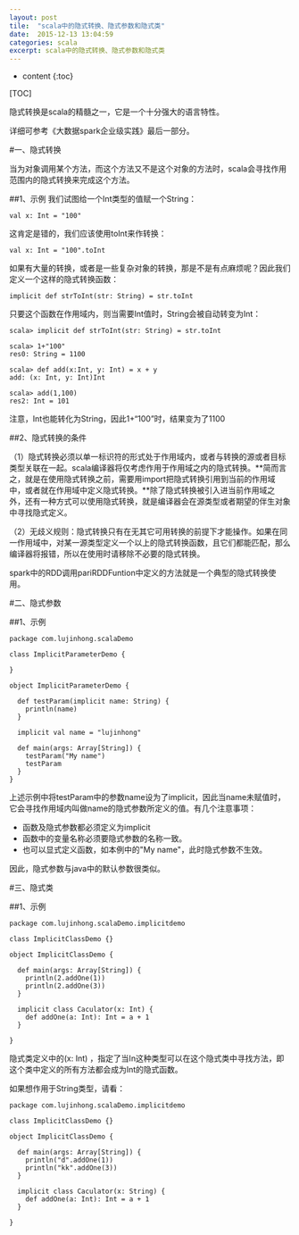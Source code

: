 ```yaml
---
layout: post
tile:  "scala中的隐式转换、隐式参数和隐式类"
date:  2015-12-13 13:04:59
categories: scala 
excerpt: scala中的隐式转换、隐式参数和隐式类
---
```


* content
{:toc}


[TOC]

隐式转换是scala的精髓之一，它是一个十分强大的语言特性。

详细可参考《大数据spark企业级实践》最后一部分。



#一、隐式转换

当为对象调用某个方法，而这个方法又不是这个对象的方法时，scala会寻找作用范围内的隐式转换来完成这个方法。

##1、示例
我们试图给一个Int类型的值赋一个String：

	val x: Int = "100"
这肯定是错的，我们应该使用toInt来作转换：

	val x: Int = "100".toInt
如果有大量的转换，或者是一些复杂对象的转换，那是不是有点麻烦呢？因此我们定义一个这样的隐式转换函数：

	implicit def strToInt(str: String) = str.toInt
只要这个函数在作用域内，则当需要Int值时，String会被自动转变为Int：
	
	scala> implicit def strToInt(str: String) = str.toInt
		
	scala> 1+"100"
	res0: String = 1100
	
	scala> def add(x:Int, y: Int) = x + y
	add: (x: Int, y: Int)Int
	
	scala> add(1,100)
	res2: Int = 101
注意，Int也能转化为String，因此1+“100”时，结果变为了1100

##2、隐式转换的条件

（1）隐式转换必须以单一标识符的形式处于作用域内，或者与转换的源或者目标类型关联在一起。scala编译器将仅考虑作用于作用域之内的隐式转换。**简而言之，就是在使用隐式转换之前，需要用import把隐式转换引用到当前的作用域中，或者就在作用域中定义隐式转换。**除了隐式转换被引入进当前作用域之外，还有一种方式可以使用隐式转换，就是编译器会在源类型或者期望的伴生对象中寻找隐式定义。

（2）无歧义规则：隐式转换只有在无其它可用转换的前提下才能操作。如果在同一作用域中，对某一源类型定义一个以上的隐式转换函数，且它们都能匹配，那么编译器将报错，所以在使用时请移除不必要的隐式转换。

spark中的RDD调用pariRDDFuntion中定义的方法就是一个典型的隐式转换使用。

#二、隐式参数

##1、示例
	
	package com.lujinhong.scalaDemo
	
	class ImplicitParameterDemo {
	
	}
	
	object ImplicitParameterDemo {
	
	  def testParam(implicit name: String) {
	    println(name)
	  }
	
	  implicit val name = "lujinhong"
	
	  def main(args: Array[String]) {
	    testParam("My name")
	    testParam
	  }
	}
上述示例中将testParam中的参数name设为了implicit，因此当name未赋值时，它会寻找作用域内叫做name的隐式参数所定义的值。有几个注意事项：
* 函数及隐式参数都必须定义为implicit
*  函数中的变量名称必须要隐式参数的名称一致。
*  也可以显式定义函数，如本例中的"My name"，此时隐式参数不生效。

因此，隐式参数与java中的默认参数很类似。

#三、隐式类

##1、示例
	
	package com.lujinhong.scalaDemo.implicitdemo
	
	class ImplicitClassDemo {}
	
	object ImplicitClassDemo {
	
	  def main(args: Array[String]) {
	    println(2.addOne(1))
	    println(2.addOne(3))
	  }
	
	  implicit class Caculator(x: Int) {
	    def addOne(a: Int): Int = a + 1
	  }
	
	}
隐式类定义中的(x: Int) ，指定了当In这种类型可以在这个隐式类中寻找方法，即这个类中定义的所有方法都会成为Int的隐式函数。

如果想作用于String类型，请看：
	
	package com.lujinhong.scalaDemo.implicitdemo
	
	class ImplicitClassDemo {}
	
	object ImplicitClassDemo {
	
	  def main(args: Array[String]) {
	    println("d".addOne(1))
	    println("kk".addOne(3))
	  }
	
	  implicit class Caculator(x: String) {
	    def addOne(a: Int): Int = a + 1
	  }
	
	}
